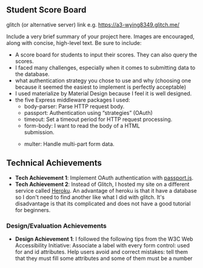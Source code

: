 
## Student Score Board

glitch (or alternative server) link e.g. https://a3-wying8349.glitch.me/

Include a very brief summary of your project here. Images are encouraged, along with concise, high-level text. Be sure to include:

- A score board for students to input their scores. They can also query the scores. 
- I faced many challenges, especially when it comes to submitting data to the database.
- what authentication strategy you chose to use and why (choosing one because it seemed the easiest to implement is perfectly acceptable)
- I used materialize by Material Design because I feel it is well designed.
- the five Express middleware packages I used:
  - body-parser: Parse HTTP request body.
  - passport: Authentication using “strategies” (OAuth)
  - timeout: Set a timeout period for HTTP request processing.
  - form-body: I want to read the body of a HTML <form> submission.
  - multer: Handle multi-part form data.
  
## Technical Achievements
- **Tech Achievement 1**: Implement OAuth authentication with [passport.js](http://www.passportjs.org/). 
- **Tech Achievement 2**: Instead of Glitch, I hosted my site on a different service called [Heroku](https://arcane-beach-00606.herokuapp.com/). An advantage of heroku is that it have a database so I don't need to find another like what I did with glitch. It's disadvantage is that its complicated and does not have a good tutorial for beginners. 


### Design/Evaluation Achievements
- **Design Achievement 1**: I followed the following tips from the W3C Web Accessibility Initiative:
Associate a label with every form control: used for and id attributes. 
Help users avoid and correct mistakes: tell them that they must fill some attributes and some of them must be a number
